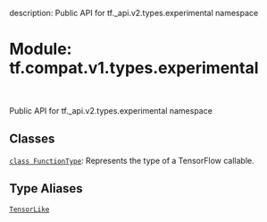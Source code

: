 description: Public API for tf._api.v2.types.experimental namespace

<div itemscope itemtype="http://developers.google.com/ReferenceObject">
<meta itemprop="name" content="tf.compat.v1.types.experimental" />
<meta itemprop="path" content="Stable" />
</div>

# Module: tf.compat.v1.types.experimental

<!-- Insert buttons and diff -->

<table class="tfo-notebook-buttons tfo-api nocontent" align="left">

</table>



Public API for tf._api.v2.types.experimental namespace



## Classes

[`class FunctionType`](../../../../tf/types/experimental/FunctionType.md): Represents the type of a TensorFlow callable.

## Type Aliases

[`TensorLike`](../../../../tf/types/experimental/TensorLike.md)

